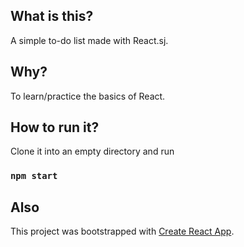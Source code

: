 

## What is this?

A simple to-do list made with React.sj.

## Why?

To learn/practice the basics of React.

## How to run it?

Clone it into an empty directory and run

### `npm start`

## Also

This project was bootstrapped with [Create React App](https://github.com/facebook/create-react-app).